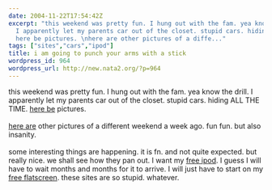 ```yaml
---
date: 2004-11-22T17:54:42Z
excerpt: "this weekend was pretty fun. I hung out with the fam. yea know the drill.
  I apparently let my parents car out of the closet. stupid cars. hiding ALL THE TIME.
  here be pictures. \nhere are other pictures of a diffe..."
tags: ["sites","cars","ipod"]
title: i am going to punch your arms with a stick
wordpress_id: 964
wordpress_url: http://new.nata2.org/?p=964
---
```


this weekend was pretty fun. I hung out with the fam. yea know the drill. I apparently let my parents car out of the closet. stupid cars. hiding ALL THE TIME. <a href="https://web.archive.org/web/20030814003134/http://www.nata2.info//?path=pictures%2Fevents%2F2004%3A11%3A22_fake_thanksgiving">here be</a> pictures. <Br><br/>
<a href="https://web.archive.org/web/20030814003134/http://www.nata2.info//?path=pictures%2Fevents%2F2004%3A11%3A14_Claudias_bbq">here are</a> other pictures of a different weekend a week ago. fun fun. but also insanity. <br/><br/>some interesting things are happening. it is fn. and not quite expected. but really nice. we shall see how they pan out. I want my <a href="http://www.freeipods.com/default.aspx?referer=6836892">free ipod</a>. I guess I will have to wait months and months for it to arrive. I will just have to start on my <a href="http://www.FreeFlatScreens.com/?r=12211878">free flatscreen</a>. these sites are so stupid. whatever.
